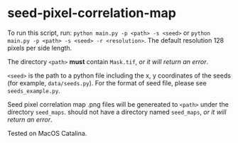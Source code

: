 # seed-pixel-correlation-map

To run this script, run: `python main.py -p <path> -s <seed>` or `python main.py -p <path> -s <seed> -r <resolution>`. The default resolution 128 pixels per side length.

The directory `<path>` **must** contain `Mask.tif`, _or it will return an error_.

`<seed>` is the path to a python file including the x, y coordinates of the seeds (for example, `data/seeds.py`). For the format of seed file, please see `seeds_example.py`.

Seed pixel correlation map .png files will be genereated to `<path>` under the directory `seed_maps`. <path> should not have a directory named `seed_maps`, _or it will return an error_. 


Tested on MacOS Catalina.

